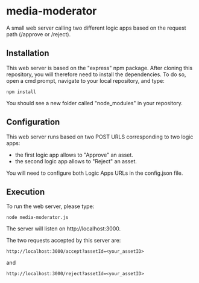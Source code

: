 # media-moderator
A small web server calling two different logic apps based on the request path (/approve or /reject).

## Installation
This web server is based on the "express" npm package. After cloning this repository, you will therefore need to install the dependencies.
To do so, open a cmd prompt, navigate to your local repository, and type:

    npm install

You should see a new folder called "node_modules" in your repository.

## Configuration
This web server runs based on two POST URLS corresponding to two logic apps:
- the first logic app allows to "Approve" an asset.
- the second logic app allows to "Reject" an asset.

You will need to configure both Logic Apps URLs in the config.json file.

## Execution
To run the web server, please type:

    node media-moderator.js

The server will listen on http://localhost:3000.

The two requests accepted by this server are:

    http://localhost:3000/accept?assetId=<your_assetID>

and

    http://localhost:3000/reject?assetId=<your_assetID>
